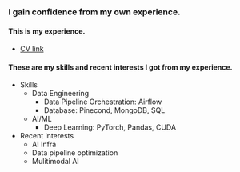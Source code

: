 ### I gain confidence from my own experience.
#### This is my experience.
- [CV link](https://drive.google.com/file/d/1s3OoFImEtFsONVI0qwVFK5G2W3XZqgBV/view?usp=sharing)
#### These are my skills and recent interests I got from my experience.
- Skills
  - Data Engineering 
    - Data Pipeline Orchestration: Airflow
    - Database: Pinecond, MongoDB, SQL
  - AI/ML 
    - Deep Learning: PyTorch, Pandas, CUDA
- Recent interests
  - AI Infra
  - Data pipeline optimization
  - Mulitimodal AI

